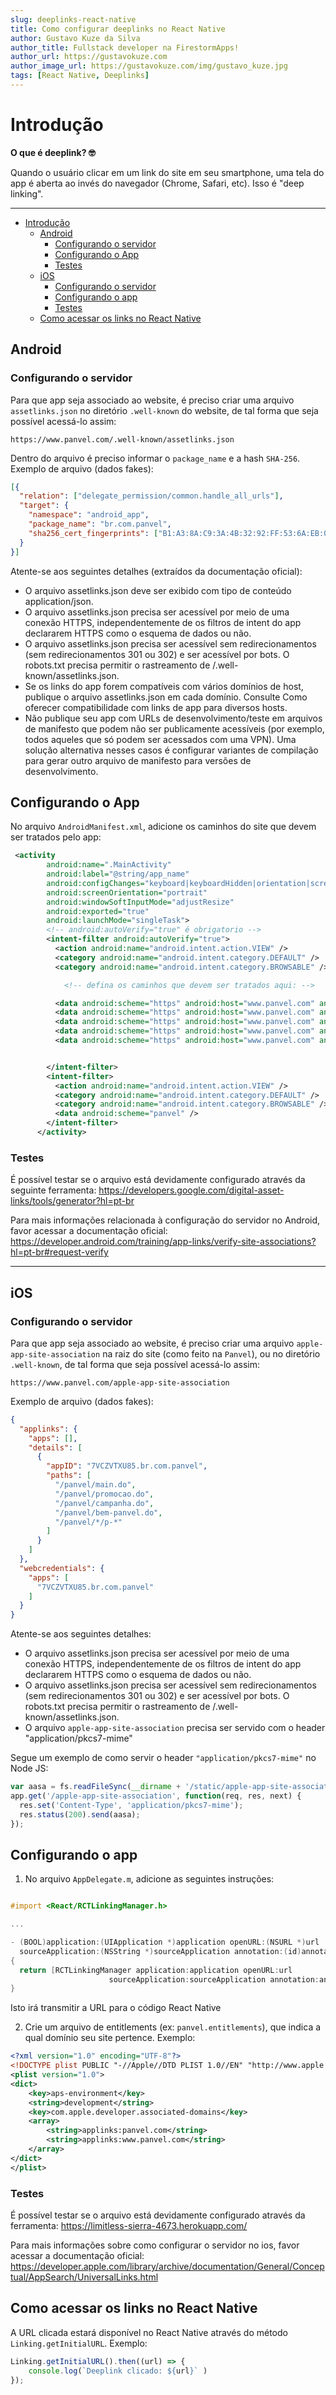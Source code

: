 ```yaml
---
slug: deeplinks-react-native
title: Como configurar deeplinks no React Native
author: Gustavo Kuze da Silva
author_title: Fullstack developer na FirestormApps!
author_url: https://gustavokuze.com
author_image_url: https://gustavokuze.com/img/gustavo_kuze.jpg
tags: [React Native, Deeplinks]
---
```


# Introdução

**O que é deeplink? 🤓**

Quando o usuário clicar em um link do site em seu smartphone, uma tela do app é aberta ao invés do navegador (Chrome, Safari, etc). Isso é "deep linking".

____

- [Introdução](#introdução)
  - [Android](#android)
    - [Configurando o servidor](#configurando-o-servidor)
    - [Configurando o App](#configurando-o-app)
    - [Testes](#testes)
  - [iOS](#ios)
    - [Configurando o servidor](#configurando-o-servidor-1)
    - [Configurando o app](#configurando-o-app-1)
    - [Testes](#testes-1)
  - [Como acessar os links no React Native](#como-acessar-os-links-no-react-native)

## Android

### Configurando o servidor

Para que app seja associado ao website, é preciso criar uma arquivo `assetlinks.json` no diretório `.well-known` do website, de tal forma que seja possível acessá-lo assim:

```
https://www.panvel.com/.well-known/assetlinks.json
```

Dentro do arquivo é preciso informar o `package_name` e a hash `SHA-256`. Exemplo de arquivo (dados fakes):


``` json
[{
  "relation": ["delegate_permission/common.handle_all_urls"],
  "target": {
    "namespace": "android_app",
    "package_name": "br.com.panvel",
    "sha256_cert_fingerprints": ["B1:A3:8A:C9:3A:4B:32:92:FF:53:6A:EB:00:32:E9:D6:B8:2A:B1:D3:A3:57:CC:A8:28:A1:1F:AD:94:92:A7:8C"]
  }
}]
```

Atente-se aos seguintes detalhes (extraídos da documentação oficial):

- O arquivo assetlinks.json deve ser exibido com tipo de conteúdo application/json.
- O arquivo assetlinks.json precisa ser acessível por meio de uma conexão HTTPS, independentemente de os filtros de intent do app declararem HTTPS como o esquema de dados ou não.
- O arquivo assetlinks.json precisa ser acessível sem redirecionamentos (sem redirecionamentos 301 ou 302) e ser acessível por bots. O robots.txt precisa permitir o rastreamento de /.well-known/assetlinks.json.
- Se os links do app forem compatíveis com vários domínios de host, publique o arquivo assetlinks.json em cada domínio. Consulte Como oferecer compatibilidade com links de app para diversos hosts.
- Não publique seu app com URLs de desenvolvimento/teste em arquivos de manifesto que podem não ser publicamente acessíveis (por exemplo, todos aqueles que só podem ser acessados com uma VPN). Uma solução alternativa nesses casos é configurar variantes de compilação para gerar outro arquivo de manifesto para versões de desenvolvimento.

## Configurando o App

No arquivo `AndroidManifest.xml`, adicione os caminhos do site que devem ser tratados pelo app:

``` xml
 <activity
        android:name=".MainActivity"
        android:label="@string/app_name"
        android:configChanges="keyboard|keyboardHidden|orientation|screenSize|uiMode"
        android:screenOrientation="portrait"
        android:windowSoftInputMode="adjustResize"
        android:exported="true"
        android:launchMode="singleTask">
        <!-- android:autoVerify="true" é obrigatorio -->
        <intent-filter android:autoVerify="true">
          <action android:name="android.intent.action.VIEW" />
          <category android:name="android.intent.category.DEFAULT" />
          <category android:name="android.intent.category.BROWSABLE" />

            <!-- defina os caminhos que devem ser tratados aqui: -->

          <data android:scheme="https" android:host="www.panvel.com" android:pathPattern="/panvel/.*/p-.*" />
          <data android:scheme="https" android:host="www.panvel.com" android:pathPattern="/panvel/campanha.do" />
          <data android:scheme="https" android:host="www.panvel.com" android:pathPattern="/panvel/promocao.do" />
          <data android:scheme="https" android:host="www.panvel.com" android:pathPattern="/panvel/bem-panvel.do" />
          <data android:scheme="https" android:host="www.panvel.com" android:pathPattern="/panvel/reenviarSenha.do.*" />


        </intent-filter>
        <intent-filter>
          <action android:name="android.intent.action.VIEW" />
          <category android:name="android.intent.category.DEFAULT" />
          <category android:name="android.intent.category.BROWSABLE" />
          <data android:scheme="panvel" />
        </intent-filter>
      </activity>
```


### Testes

É possível testar se o arquivo está devidamente configurado através da seguinte ferramenta: https://developers.google.com/digital-asset-links/tools/generator?hl=pt-br

Para mais informações relacionada à configuração do servidor no Android, favor acessar a documentação oficial: https://developer.android.com/training/app-links/verify-site-associations?hl=pt-br#request-verify


____

## iOS

### Configurando o servidor

Para que app seja associado ao website, é preciso criar uma arquivo `apple-app-site-association` na raiz do site (como feito na `Panvel`), ou no diretório `.well-known`, de tal forma que seja possível acessá-lo assim:

```
https://www.panvel.com/apple-app-site-association
```

Exemplo de arquivo (dados fakes):

``` json
{
  "applinks": {
    "apps": [],
    "details": [
      {
        "appID": "7VCZVTXU85.br.com.panvel",
        "paths": [
          "/panvel/main.do",
          "/panvel/promocao.do",
          "/panvel/campanha.do",
          "/panvel/bem-panvel.do",
          "/panvel/*/p-*"
        ]
      }
    ]
  },
  "webcredentials": {
    "apps": [
      "7VCZVTXU85.br.com.panvel"
    ]
  }
}
```

Atente-se aos seguintes detalhes:

- O arquivo assetlinks.json precisa ser acessível por meio de uma conexão HTTPS, independentemente de os filtros de intent do app declararem HTTPS como o esquema de dados ou não.
- O arquivo assetlinks.json precisa ser acessível sem redirecionamentos (sem redirecionamentos 301 ou 302) e ser acessível por bots. O robots.txt precisa permitir o rastreamento de /.well-known/assetlinks.json.
- O arquivo `apple-app-site-association` precisa ser servido com o header "application/pkcs7-mime"

Segue um exemplo de como servir o header `"application/pkcs7-mime"` no Node JS:

``` javascript
var aasa = fs.readFileSync(__dirname + '/static/apple-app-site-association');
app.get('/apple-app-site-association', function(req, res, next) {
  res.set('Content-Type', 'application/pkcs7-mime');
  res.status(200).send(aasa);
});
```

## Configurando o app

1. No arquivo `AppDelegate.m`, adicione as seguintes instruções:

``` objectivec

#import <React/RCTLinkingManager.h>

...

- (BOOL)application:(UIApplication *)application openURL:(NSURL *)url
  sourceApplication:(NSString *)sourceApplication annotation:(id)annotation
{
  return [RCTLinkingManager application:application openURL:url
                      sourceApplication:sourceApplication annotation:annotation];
}

```

Isto irá transmitir a URL para o código React Native


2. Crie um arquivo de entitlements (ex: `panvel.entitlements`), que indica a qual domínio seu site pertence. Exemplo:

``` xml
<?xml version="1.0" encoding="UTF-8"?>
<!DOCTYPE plist PUBLIC "-//Apple//DTD PLIST 1.0//EN" "http://www.apple.com/DTDs/PropertyList-1.0.dtd">
<plist version="1.0">
<dict>
	<key>aps-environment</key>
	<string>development</string>
	<key>com.apple.developer.associated-domains</key>
	<array>
		<string>applinks:panvel.com</string>
		<string>applinks:www.panvel.com</string>
	</array>
</dict>
</plist>
```

### Testes

É possível testar se o arquivo está devidamente configurado através da ferramenta: https://limitless-sierra-4673.herokuapp.com/

Para mais informações sobre como configurar o servidor no ios, favor acessar a documentação oficial: https://developer.apple.com/library/archive/documentation/General/Conceptual/AppSearch/UniversalLinks.html

## Como acessar os links no React Native

A URL clicada estará disponível no React Native através do método `Linking.getInitialURL`. Exemplo:

``` javascript
Linking.getInitialURL().then((url) => {
    console.log(`Deeplink clicado: ${url}` )
});
```
